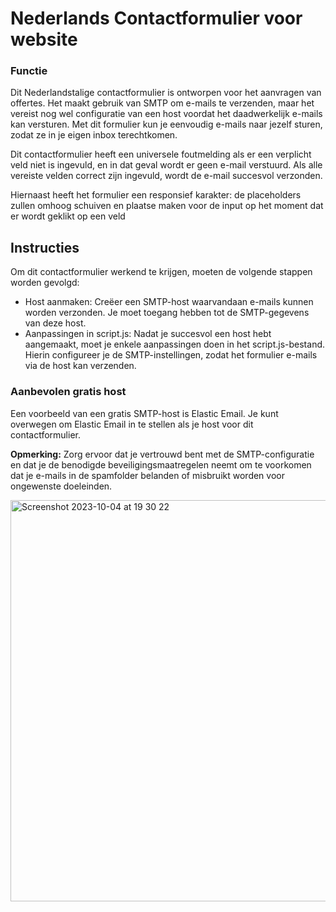 

# Nederlands Contactformulier voor website
### Functie
Dit Nederlandstalige contactformulier is ontworpen voor het aanvragen van offertes. Het maakt gebruik van SMTP om e-mails te verzenden, maar het vereist nog wel configuratie van een host voordat het daadwerkelijk e-mails kan versturen. Met dit formulier kun je eenvoudig e-mails naar jezelf sturen, zodat ze in je eigen inbox terechtkomen.

Dit contactformulier heeft een universele foutmelding als er een verplicht veld niet is ingevuld, en in dat geval wordt er geen e-mail verstuurd. Als alle vereiste velden correct zijn ingevuld, wordt de e-mail succesvol verzonden.

Hiernaast heeft het formulier een responsief karakter: de placeholders zullen omhoog schuiven en plaatse maken voor de input op het moment dat er wordt geklikt op een veld


## Instructies
Om dit contactformulier werkend te krijgen, moeten de volgende stappen worden gevolgd:

- Host aanmaken: Creëer een SMTP-host waarvandaan e-mails kunnen worden verzonden. Je moet toegang hebben tot de SMTP-gegevens van deze host.
- Aanpassingen in script.js: Nadat je succesvol een host hebt aangemaakt, moet je enkele aanpassingen doen in het script.js-bestand. Hierin configureer je de SMTP-instellingen, zodat het formulier e-mails via de host kan verzenden.

### Aanbevolen gratis host
Een voorbeeld van een gratis SMTP-host is Elastic Email. Je kunt overwegen om Elastic Email in te stellen als je host voor dit contactformulier.

**Opmerking:** Zorg ervoor dat je vertrouwd bent met de SMTP-configuratie en dat je de benodigde beveiligingsmaatregelen neemt om te voorkomen dat je e-mails in de spamfolder belanden of misbruikt worden voor ongewenste doeleinden.

<img width="642" alt="Screenshot 2023-10-04 at 19 30 22" src="https://github.com/Sioncoolwijk/nl-contactformulier/assets/70899366/99e90af8-e4c1-4c25-8404-5b3e1300c311">
